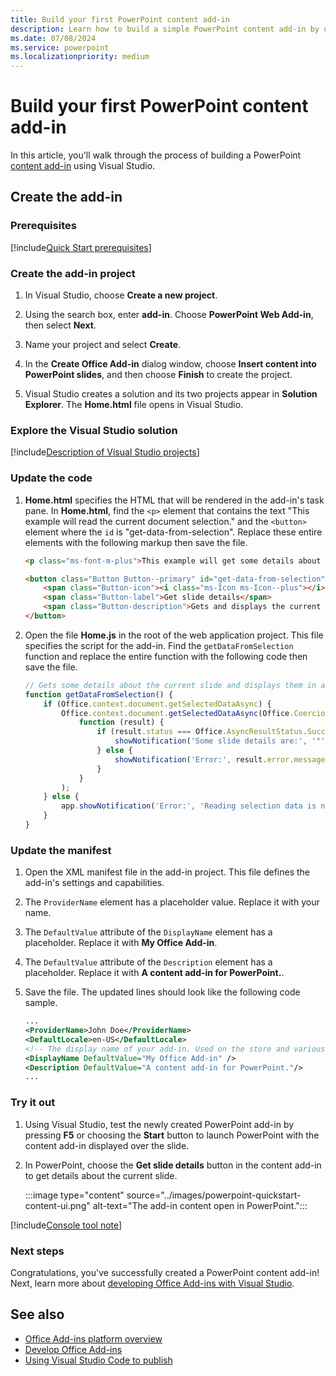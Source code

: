 ```yaml
---
title: Build your first PowerPoint content add-in
description: Learn how to build a simple PowerPoint content add-in by using the Office JS API.
ms.date: 07/08/2024
ms.service: powerpoint
ms.localizationpriority: medium
---
```


# Build your first PowerPoint content add-in

In this article, you'll walk through the process of building a PowerPoint [content add-in](../design/content-add-ins.md) using Visual Studio.

## Create the add-in

### Prerequisites

[!include[Quick Start prerequisites](../includes/quickstart-vs-prerequisites.md)]

### Create the add-in project

1. In Visual Studio, choose **Create a new project**.

1. Using the search box, enter **add-in**. Choose **PowerPoint Web Add-in**, then select **Next**.

1. Name your project and select **Create**.

1. In the **Create Office Add-in** dialog window, choose **Insert content into PowerPoint slides**, and then choose **Finish** to create the project.

1. Visual Studio creates a solution and its two projects appear in **Solution Explorer**. The **Home.html** file opens in Visual Studio.

### Explore the Visual Studio solution

[!include[Description of Visual Studio projects](../includes/quickstart-vs-solution.md)]

### Update the code

1. **Home.html** specifies the HTML that will be rendered in the add-in's task pane. In **Home.html**, find the `<p>` element that contains the text "This example will read the current document selection." and the `<button>` element where the `id` is "get-data-from-selection". Replace these entire elements with the following markup then save the file.

    ```html
    <p class="ms-font-m-plus">This example will get some details about the current slide.</p>

    <button class="Button Button--primary" id="get-data-from-selection">
        <span class="Button-icon"><i class="ms-Icon ms-Icon--plus"></i></span>
        <span class="Button-label">Get slide details</span>
        <span class="Button-description">Gets and displays the current slide's details.</span>
    </button>
    ```

1. Open the file **Home.js** in the root of the web application project. This file specifies the script for the add-in. Find the `getDataFromSelection` function and replace the entire function with the following code then save the file.

    ```js
    // Gets some details about the current slide and displays them in a notification.
    function getDataFromSelection() {
        if (Office.context.document.getSelectedDataAsync) {
            Office.context.document.getSelectedDataAsync(Office.CoercionType.SlideRange,
                function (result) {
                    if (result.status === Office.AsyncResultStatus.Succeeded) {
                        showNotification('Some slide details are:', '"' + JSON.stringify(result.value) + '"');
                    } else {
                        showNotification('Error:', result.error.message);
                    }
                }
            );
        } else {
            app.showNotification('Error:', 'Reading selection data is not supported by this host application.');
        }
    }
    ```

### Update the manifest

1. Open the XML manifest file in the add-in project. This file defines the add-in's settings and capabilities.

1. The `ProviderName` element has a placeholder value. Replace it with your name.

1. The `DefaultValue` attribute of the `DisplayName` element has a placeholder. Replace it with **My Office Add-in**.

1. The `DefaultValue` attribute of the `Description` element has a placeholder. Replace it with **A content add-in for PowerPoint.**.

1. Save the file. The updated lines should look like the following code sample.

    ```xml
    ...
    <ProviderName>John Doe</ProviderName>
    <DefaultLocale>en-US</DefaultLocale>
    <!-- The display name of your add-in. Used on the store and various places of the Office UI such as the add-ins dialog. -->
    <DisplayName DefaultValue="My Office Add-in" />
    <Description DefaultValue="A content add-in for PowerPoint."/>
    ...
    ```

### Try it out

1. Using Visual Studio, test the newly created PowerPoint add-in by pressing **F5** or choosing the **Start** button to launch PowerPoint with the content add-in displayed over the slide.

1. In PowerPoint, choose the **Get slide details** button in the content add-in to get details about the current slide.

    :::image type="content" source="../images/powerpoint-quickstart-content-ui.png" alt-text="The add-in content open in PowerPoint.":::

[!include[Console tool note](../includes/console-tool-note.md)]

### Next steps

Congratulations, you've successfully created a PowerPoint content add-in! Next, learn more about [developing Office Add-ins with Visual Studio](../develop/develop-add-ins-visual-studio.md).

## See also

- [Office Add-ins platform overview](../overview/office-add-ins.md)
- [Develop Office Add-ins](../develop/develop-overview.md)
- [Using Visual Studio Code to publish](../publish/publish-add-in-vs-code.md#using-visual-studio-code-to-publish)
